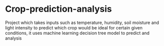 # Crop-prediction-analysis
Project which takes inputs such as temperature, humidity, soil moisture and light intensity to predict which crop would be ideal for certain given conditions, it uses machine learning decision tree model to predict and analysis
